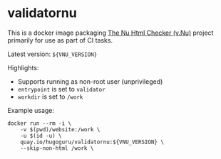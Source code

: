 # validatornu

This is a docker image packaging [The Nu Html Checker (v.Nu)](https://github.com/validator/validator) project primarily for use as part of CI tasks.

Latest version: `${VNU_VERSION}`


Highlights:

* Supports running as non-root user (unprivileged)
* `entrypoint` is set to `validator`
* `workdir` is set to `/work`


Example usage:

```shell
docker run --rm -i \
    -v $(pwd)/website:/work \
    -u $(id -u) \
    quay.io/hugoguru/validatornu:${VNU_VERSION} \
    --skip-non-html /work \
```

